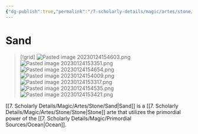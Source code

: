 ```yaml
---
{"dg-publish":true,"permalink":"/7-scholarly-details/magic/artes/stone/sand/","noteIcon":""}
---
```


# Sand

>[!grid]
>![Pasted image 20230124154603.png](/img/user/x.%20Assets/Attachments/Pasted%20image%2020230124154603.png)
>![Pasted image 20230124153351.png](/img/user/x.%20Assets/Attachments/Pasted%20image%2020230124153351.png)
>![Pasted image 20230124154654.png](/img/user/x.%20Assets/Attachments/Pasted%20image%2020230124154654.png)
>![Pasted image 20230124154009.png](/img/user/x.%20Assets/Attachments/Pasted%20image%2020230124154009.png)
>![Pasted image 20230124153317.png](/img/user/x.%20Assets/Attachments/Pasted%20image%2020230124153317.png)
>![Pasted image 20230124154535.png](/img/user/x.%20Assets/Attachments/Pasted%20image%2020230124154535.png)
>![Pasted image 20230124153421.png](/img/user/x.%20Assets/Attachments/Pasted%20image%2020230124153421.png)

[[7. Scholarly Details/Magic/Artes/Stone/Sand\|Sand]] is a [[7. Scholarly Details/Magic/Artes/Stone/Stone\|Stone]] arte that utilizes the primordial power of the [[7. Scholarly Details/Magic/Primordial Sources/Ocean\|Ocean]].